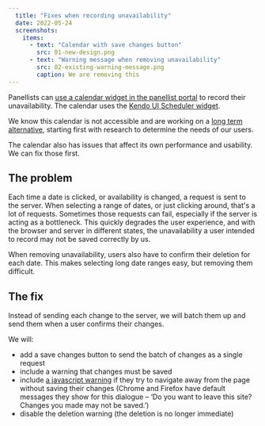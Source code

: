 ```yaml
---
  title: "Fixes when recording unavailability"
  date: 2022-05-24
  screenshots:
    items:
      - text: "Calendar with save changes button"
        src: 01-new-design.png
      - text: "Warning message when removing unavailability"
        src: 02-existing-warning-message.png
        caption: We are removing this
---
```


Panellists can [use a calendar widget in the panellist portal](/teacher-misconduct/panellist-portal/#unavailability-for-tra-hearings-with-unavailable-days) to record their unavailability. The calendar uses the [Kendo UI Scheduler widget](https://docs.telerik.com/kendo-ui/api/javascript/ui/scheduler).

We know this calendar is not accessible and are working on a [long term alternative](/teacher-misconduct/tell-us-when-youre-unavailable/), starting first with research to determine the needs of our users.

The calendar also has issues that affect its own performance and usability. We can fix those first.

## The problem

Each time a date is clicked, or availability is changed, a request is sent to the server. When selecting a range of dates, or just clicking around, that's a lot of requests. Sometimes those requests can fail, especially if the server is acting as a bottleneck. This quickly degrades the user experience, and with the browser and server in different states, the unavailability a user intended to record may not be saved correctly by us.

When removing unavailability, users also have to confirm their deletion for each date. This makes selecting long date ranges easy, but removing them difficult.

## The fix

Instead of sending each change to the server, we will batch them up and send them when a user confirms their changes.

We will:

- add a save changes button to send the batch of changes as a single request
- include a warning that changes must be saved
- include [a javascript warning](https://developer.mozilla.org/en-US/docs/web/api/window/beforeunload_event) if they try to navigate away from the page without saving their changes (Chrome and Firefox have default messages they show for this dialogue – ‘Do you want to leave this site? Changes you made may not be saved.’)
- disable the deletion warning (the deletion is no longer immediate)
